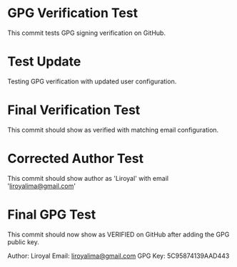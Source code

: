 # GPG Verification Test

This commit tests GPG signing verification on GitHub.
# Test Update

Testing GPG verification with updated user configuration.
# Final Verification Test

This commit should show as verified with matching email configuration.
# Corrected Author Test

This commit should show author as 'Liroyal' with email 'liroyalima@gmail.com'
# Final GPG Test

This commit should now show as VERIFIED on GitHub after adding the GPG public key.

Author: Liroyal
Email: liroyalima@gmail.com
GPG Key: 5C95874139AAD443
